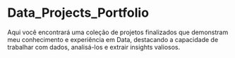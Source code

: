 # Data_Projects_Portfolio
Aqui você encontrará uma coleção de projetos finalizados que demonstram meu conhecimento e experiência em Data, destacando a capacidade de trabalhar com dados, analisá-los e extrair insights valiosos.
